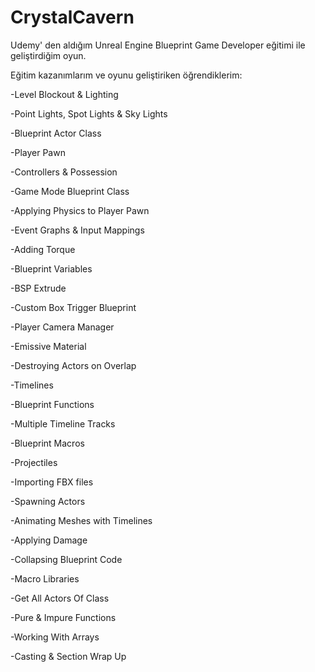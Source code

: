 # CrystalCavern

Udemy' den aldığım Unreal Engine Blueprint Game Developer eğitimi ile geliştirdiğim oyun.

Eğitim kazanımlarım ve oyunu geliştiriken öğrendiklerim:


-Level Blockout & Lighting

-Point Lights, Spot Lights & Sky Lights

-Blueprint Actor Class

-Player Pawn

-Controllers & Possession

-Game Mode Blueprint Class

-Applying Physics to Player Pawn

-Event Graphs & Input Mappings

-Adding Torque

-Blueprint Variables

-BSP Extrude

-Custom Box Trigger Blueprint

-Player Camera Manager

-Emissive Material

-Destroying Actors on Overlap

-Timelines

-Blueprint Functions

-Multiple Timeline Tracks

-Blueprint Macros

-Projectiles

-Importing FBX files

-Spawning Actors

-Animating Meshes with Timelines

-Applying Damage

-Collapsing Blueprint Code

-Macro Libraries

-Get All Actors Of Class

-Pure & Impure Functions

-Working With Arrays

-Casting & Section Wrap Up

